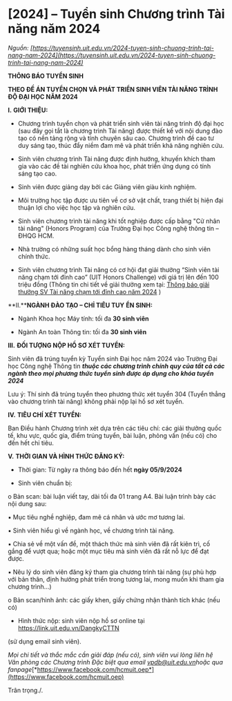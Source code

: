 # [2024] – Tuyển sinh Chương trình Tài năng năm 2024

_Nguồn: [https://tuyensinh.uit.edu.vn/2024-tuyen-sinh-chuong-trinh-tai-nang-nam-2024](https://tuyensinh.uit.edu.vn/2024-tuyen-sinh-chuong-trinh-tai-nang-nam-2024)_

**THÔNG BÁO TUYỂN SINH**

**THEO ĐỀ ÁN TUYỂN CHỌN VÀ PHÁT TRIỂN SINH VIÊN TÀI NĂNG TRÌNH ĐỘ ĐẠI HỌC NĂM 2024**

**I.** **GIỚI THIỆU:**

- Chương trình tuyển chọn và phát triển sinh viên tài năng trình độ đại học (sau đây gọi tắt là chương trình Tài năng) được thiết kế với nội dung đào tạo có nền tảng rộng và tính chuyên sâu cao. Chương trình đề cao tư duy sáng tạo, thúc đẩy niềm đam mê và phát triển khả năng nghiên cứu.

- Sinh viên chương trình Tài năng được định hướng, khuyến khích tham gia vào các đề tài nghiên cứu khoa học, phát triển ứng dụng có tính sáng tạo cao.

- Sinh viên được giảng dạy bởi các Giảng viên giàu kinh nghiệm.

- Môi trường học tập được ưu tiên về cơ sở vật chất, trang thiết bị hiện đại thuận lợi cho việc học tập và nghiên cứu.

- Sinh viên chương trình tài năng khi tốt nghiệp được cấp bằng "Cử nhân tài năng" (Honors Program) của Trường Đại học Công nghệ thông tin – ĐHQG HCM.

- Nhà trường có những suất học bổng hàng tháng dành cho sinh viên chính thức.

- Sinh viên chương trình Tài năng có cơ hội đạt giải thưởng “Sinh viên tài năng chạm tới đỉnh cao” (UIT Honors Challenge) với giá trị lên đến 100 triệu đồng (Thông tin chi tiết về giải thưởng xem tại: [Thông báo giải thưởng SV Tài năng chạm tới đỉnh cao năm 2024](https://oep.uit.edu.vn/vi/hb-giai-thuong-sv-tai-nang-cham-toi-dinh-cao-nam-2024) )

**II.****NGÀNH ĐÀO TẠO – CHỈ TIÊU TUY** **ỂN SINH:**

- Ngành Khoa học Máy tính: tối đa **30 sinh viên**

- Ngành An toàn Thông tin: tối đa **30 sinh viên**

**III.** **ĐỐI TƯỢNG NỘP HỒ SƠ XÉT TUYỂN:**

Sinh viên đã trúng tuyển kỳ Tuyển sinh Đại học năm 2024 vào Trường Đại học Công nghệ Thông tin ***thuộc các chương trình chính quy của tất cả các ngành theo mọi phương thức tuyển sinh được áp dụng cho khóa tuyển 2024***

Lưu ý: Thí sinh đã trúng tuyển theo phương thức xét tuyển 304 (Tuyển thẳng vào chương trình tài năng) không phải nộp lại hồ sơ xét tuyển.

**IV.** **TIÊU CHÍ XÉT TUYỂN:**

Ban Điều hành Chương trình xét dựa trên các tiêu chí: các giải thưởng quốc tế, khu vực, quốc gia, điểm trúng tuyển, bài luận, phỏng vấn (nếu có) cho đến hết chỉ tiêu.

**V.** **THỜI GIAN VÀ HÌNH THỨC ĐĂNG KÝ:**

- Thời gian: Từ ngày ra thông báo đến hết **ngày 05/9/2024**

- Sinh viên chuẩn bị:

o Bản scan: bài luận viết tay, dài tối đa 01 trang A4. Bài luận trình bày các nội dung sau:

▪ Mục tiêu nghề nghiệp, đam mê cá nhân và ước mơ tương lai.

▪ Sinh viên hiểu gì về ngành học, về chương trình tài năng.

▪ Chia sẻ về một vấn đề, một thách thức mà sinh viên đã rất kiên trì, cố gắng để vượt qua; hoặc một mục tiêu mà sinh viên đã rất nỗ lực để đạt được.

▪ Nêu lý do sinh viên đăng ký tham gia chương trình tài năng (sự phù hợp với bản thân, định hướng phát triển trong tương lai, mong muốn khi tham gia chương trình…)

o Bản scan/hình ảnh: các giấy khen, giấy chứng nhận thành tích khác (nếu có)

- Hình thức nộp: sinh viên nộp hồ sơ online tại <https://link.uit.edu.vn/DangkyCTTN>

(sử dụng email sinh viên).

*Mọi chi tiết và thắc mắc cần giải đáp (nếu có), sinh viên vui lòng liên hệ Văn phòng các Chương trình Đặc biệt qua email* [*vpdb@uit.edu.vn*](mailto:vpdb@uit.edu.vn)*hoặc qua fanpage*[*https://www.facebook.com/hcmuit.oep*](https://www.facebook.com/hcmuit.oep)

Trân trọng./.